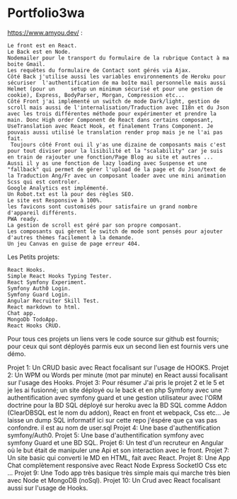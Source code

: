 # Portfolio3wa

https://www.amyou.dev/ :

    Le front est en React.
    Le Back est en Node.
    Nodemailer pour le transport du formulaire de la rubrique Contact à ma boite Gmail.
    Les requêtes du formulaire de Contact sont gérés via Ajax.
    Côté Back j'utilise aussi les variables environnements de Heroku pour sécuriser  l'authentification de ma boîte mail personnelle mais aussi Helmet (pour un     setup un minimum sécurisé et pour une gestion de cookie), Express, BodyParser, Morgan, Compression etc...
    Côté Front j'ai implémenté un switch de mode Dark/light, gestion de scroll mais aussi de l'internalisation/Traduction avec I18n et du Json avec les trois différentes méthode pour expérimenter et prendre la main. Donc High order Component de React dans certains composant, UseTranslation avec React Hook, et finalement Trans Component. Je pouvais aussi utilisé le translation render prop mais je ne l'ai pas fait.
     Toujours côté Front oui il y'as une dizaine de composants mais c'est pour tout diviser pour la lisibilité et la "scalability" car je suis en train de rajouter une fonction/Page Blog au site et autres ...
    Aussi il y as une fonction de lazy loading avec Suspense et une "fallback" qui permet de gérer l'upload de la page et du Json/text de la Traduction Ang/Fr avec un composant loader avec une mini animation Scss qui est controler.
    Google Analytics est implémenté.
    Un Robot.txt est là pour des règles SEO.
    Le site est Responsive à 100%.
    les favicons sont customisés pour satisfaire un grand nombre d'appareil différents.
    PWA ready.
    La gestion de scroll est géré par son propre composant.
    Les composants qui gèrent le switch de mode sont pensés pour ajouter d'autres thèmes facilement à la demande.
    Un jeu Canvas en guise de page erreur 404.

Les Petits projets:

    React Hooks.
    Simple React Hooks Typing Tester.
    React Symfony Experiment.
    Symfony Auth0 Login.
    Symfony Guard Login.
    Angular Recruiter Skill Test.
    React markdown to html.
    Chat app.
    MongoDb TodoApp.
    React Hooks CRUD.

Pour tous ces projets un liens vers le code source sur github est fournis; pour ceux qui sont déployés parmis eux un second lien est fournis vers une démo.

Projet 1: Un CRUD basic avec React focalisant sur l'usage de HOOKS.
Projet 2: Un WPM ou Words per minute (mot par minute) en React aussi focalisant sur l'usage des Hooks.
Projet 3: Pour résumer J'ai pris le projet 2 et le 5 et je les ai fusionné; un site déployé ou le back et en php Symfony avec une authentification avec symfony guard et une gestion utilisateur avec l'ORM doctrine pour la BD SQL déployé sur heroku avec la BD SQL comme Addon (ClearDBSQL est le nom du addon), React en front et webpack, Css etc...
Je laisse un dump SQL informatif ici sur cette repo j'éspére que ça vas pas confondre. il est au nom de user.sql
Projet 4: Une base d'authentification symfony/Auth0.
Projet 5: Une base d'authentification symfony avec symfony Guard et une BD SQL.
Projet 6: Un test d'un recruteur en Angular où le but était de manipuler une Api et son interaction avec le front.
Projet 7: Un site basic qui converti le MD en HTML, fait avec React.
Projet 8: Une App Chat complètement responsive avec React Node Express SocketIO Css etc ...
Projet 9: Une Todo app très basique très simple mais qui marche très bien avec Node et MongoDB (noSql).
Projet 10: Un Crud avec React focalisant aussi sur l'usage de Hooks.
